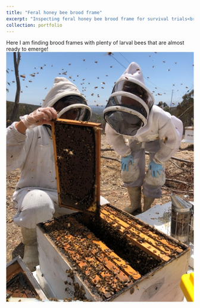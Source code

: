 ```yaml
---
title: "Feral honey bee brood frame"
excerpt: "Inspecting feral honey bee brood frame for survival trials<br/><img src='/images/feral_bees.jpg'>"
collection: portfolio
---
```


Here I am finding brood frames with plenty of larval bees that are almost ready to emerge!
<br/><img src='/images/feral_bees.jpg'>
